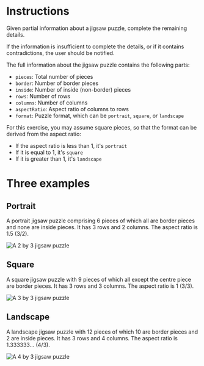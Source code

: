 # Instructions

Given partial information about a jigsaw puzzle, complete the remaining details.

If the information is insufficient to complete the details, or if it contains contradictions, the user should be notified.

The full information about the jigsaw puzzle contains the following parts:

- `pieces`: Total number of pieces
- `border`: Number of border pieces
- `inside`: Number of inside (non-border) pieces
- `rows`: Number of rows
- `columns`: Number of columns
- `aspectRatio`: Aspect ratio of columns to rows
- `format`: Puzzle format, which can be `portrait`, `square`, or `landscape`

For this exercise, you may assume square pieces, so that the format can be derived from the aspect ratio:

- If the aspect ratio is less than 1, it's `portrait`
- If it is equal to 1, it's `square`
- If it is greater than 1, it's `landscape`

# Three examples

## Portrait

A portrait jigsaw puzzle comprising 6 pieces of which all are border pieces and none are inside pieces. It has 3 rows and 2 columns. The aspect ratio is 1.5 (3/2).

![A 2 by 3 jigsaw puzzle](https://camo.githubusercontent.com/bb806ba85321c2b739e882d6f872897150a87134765383e26a47d88bfe0aa7f8/68747470733a2f2f6173736574732e657865726369736d2e6f72672f696d616765732f6578657263697365732f70696563696e672d69742d746f6765746865722f6a69677361772d70757a7a6c652d3278332e737667)

## Square
A square jigsaw puzzle with 9 pieces of which all except the centre piece are border pieces. It has 3 rows and 3 columns. The aspect ratio is 1 (3/3).

![A 3 by 3 jigsaw puzzle](https://camo.githubusercontent.com/499ca9b4913aac4f3ae18eeec392209ac8b360d892b7cb3be5d28cba4075602c/68747470733a2f2f6173736574732e657865726369736d2e6f72672f696d616765732f6578657263697365732f70696563696e672d69742d746f6765746865722f6a69677361772d70757a7a6c652d3378332e737667)

## Landscape
A landscape jigsaw puzzle with 12 pieces of which 10 are border pieces and 2 are inside pieces. It has 3 rows and 4 columns. The aspect ratio is 1.333333... (4/3).

![A 4 by 3 jigsaw puzzle](https://camo.githubusercontent.com/45b18efc8524284928bd8cae6bd72b661e1b9a1ca8959fe5131c7985671030a0/68747470733a2f2f6173736574732e657865726369736d2e6f72672f696d616765732f6578657263697365732f70696563696e672d69742d746f6765746865722f6a69677361772d70757a7a6c652d3478332e737667)

